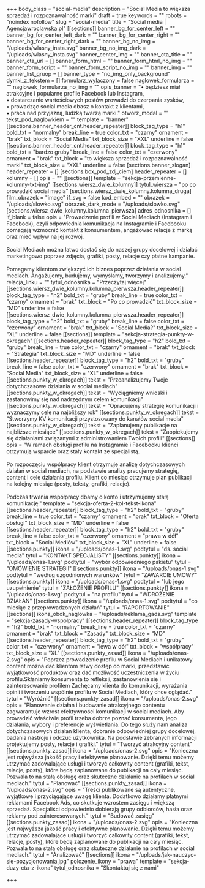 +++
body_class = "social-media"
description = "Social Media to większa sprzedaż i rozpoznawalność marki"
draft = true
keywords = ""
robots = "noindex nofollow"
slug = "social-media"
title = "Social media | Agencjawroclawska.pl"
[[sections]]
banner_bg_for_center_left = ""
banner_bg_for_center_left_dark = ""
banner_bg_for_center_right = ""
banner_bg_for_center_right_dark = ""
banner_bg_no_img = "/uploads/wlasny_insta.svg"
banner_bg_no_img_dark = "/uploads/wlasny_insta.svg"
banner_center_img = ""
banner_cta_title = ""
banner_cta_url = []
banner_form_html = ""
banner_form_html_no_img = ""
banner_form_script = ""
banner_form_script_no_img = ""
banner_img = ""
banner_list_gruop = []
banner_type = "no_img_only_background"
dymki_z_tekstem = []
formularz_wylaczony = false
naglowek_formularza = ""
naglowek_formularza_no_img = ""
opis_banner = "• będziesz miał atrakcyjne i popularne profile Facebook lub Instagram, <br>• dostarczanie wartościowych postów prowadzi do czerpania zysków, <br>• prowadząc social media dbasz o kontakt z klientami, <br>• praca nad przyjazną, ludzką twarzą marki."
otworz_modal = ""
tekst_pod_naglowkiem = ""
template = "banner"
[[sections.banner_header_cnt.header_repeater]]
block_tag_type = "h1"
bold_txt = "normalny"
break_line = true
color_txt = "czarny"
ornament = "brak"
txt_block = "Social Media"
txt_block_size = "XXL"
underline = false
[[sections.banner_header_cnt.header_repeater]]
block_tag_type = "h1"
bold_txt = "bardzo gruby"
break_line = false
color_txt = "czerwony"
ornament = "brak"
txt_block = "to większa sprzedaż i rozpoznawalność marki"
txt_block_size = "XXL"
underline = false
[sections.banner_slogan]
header_repeater = []
[sections.box_pod_zdj_ciem]
header_repeater = []
kolumny = []
opis = ""
[[sections]]
template = "sekcja-przemienne-kolumny-txt-img"
[[sections.wiersz_dwie_kolumny]]
tytul_wiersza = "po co prowadzić social media"
[sections.wiersz_dwie_kolumny.kolumna_druga]
film_obrazek = "image"
if_svg = false
kod_embed = ""
obrazek = "/uploads/slowko.svg"
obrazek_dark_mode = "/uploads/slowko.svg"
[sections.wiersz_dwie_kolumny.kolumna_pierwsza]
adres_odnosnika = []
if_blank = false
opis = "Prowadzenie profili w Social Mediach (Instagram i Facebook), czyli odpowiednia komunikacja na Instagramie i Facebooku pomagają wzmocnić kontakt z konsumentem, angażować relacje z marką oraz mieć wpływ na jej rozwój. <br><br>Social Mediach można łatwo dostać się do naszej grupy docelowej i działać marketingowo poprzez zdjęcia, grafiki, posty, relacje czy płatne kampanie. <br><br>Pomagamy klientom zwiększyć ich biznes poprzez działania w social mediach. Angażujemy, budujemy, wymyślamy, tworzymy i analizujemy."
relacja_linku = ""
tytul_odnosnika = "Przeczytaj więcej"
[[sections.wiersz_dwie_kolumny.kolumna_pierwsza.header_repeater]]
block_tag_type = "h2"
bold_txt = "gruby"
break_line = true
color_txt = "czarny"
ornament = "brak"
txt_block = "Po co prowadzić"
txt_block_size = "MD"
underline = false
[[sections.wiersz_dwie_kolumny.kolumna_pierwsza.header_repeater]]
block_tag_type = "h2"
bold_txt = "gruby"
break_line = false
color_txt = "czerwony"
ornament = "brak"
txt_block = "Social Media?"
txt_block_size = "XL"
underline = false
[[sections]]
template = "sekcja-strategia-punkty-w-okregach"
[[sections.header_repeater]]
block_tag_type = "h2"
bold_txt = "gruby"
break_line = true
color_txt = "czarny"
ornament = "brak"
txt_block = "Strategia"
txt_block_size = "MD"
underline = false
[[sections.header_repeater]]
block_tag_type = "h2"
bold_txt = "gruby"
break_line = false
color_txt = "czerwony"
ornament = "brak"
txt_block = "Social Media"
txt_block_size = "XL"
underline = false
[[sections.punkty_w_okregach]]
tekst = "Przeanalizujemy Twoje dotychczasowe działania w social mediach"
[[sections.punkty_w_okregach]]
tekst = "Wyciągniemy wnioski i zastanowimy się nad nadrzędnym celem komunikacji"
[[sections.punkty_w_okregach]]
tekst = "Opracujemy strategię komunikacji i wyznaczymy cele na najbliższy rok"
[[sections.punkty_w_okregach]]
tekst = "Stworzymy KV komunikacji przystosowany do kanałów social media"
[[sections.punkty_w_okregach]]
tekst = "Zaplanujemy publikacje na najbliższe miesiące"
[[sections.punkty_w_okregach]]
tekst = "Zaopiekujemy się działaniami związanymi z administrowaniem Twoich profili"
[[sections]]
opis = "W ramach obsługi profilu na Instagramie i Facebooku klienci otrzymują wsparcie oraz stały kontakt ze specjalistą. <br><br>Po rozpoczęciu współpracy klient otrzymuje analizę dotychczasowych działań w social mediach, na podstawie analizy pracujemy strategię, content i cele działania profilu. Klient co miesiąc otrzymuje plan publikacji na kolejny miesiąc (posty, teksty, grafiki, relacje). <br><br>Podczas trwania współpracy dbamy o konto i utrzymujemy stałą komunikację."
template = "sekcja-oferta-2-kol-tekst-ikona"
[[sections.header_repeater]]
block_tag_type = "h2"
bold_txt = "gruby"
break_line = true
color_txt = "czarny"
ornament = "brak"
txt_block = "Oferta obsługi"
txt_block_size = "MD"
underline = false
[[sections.header_repeater]]
block_tag_type = "h2"
bold_txt = "gruby"
break_line = false
color_txt = "czerwony"
ornament = "prawa w dół"
txt_block = "Social Mediów"
txt_block_size = "XL"
underline = false
[[sections.punkty]]
ikona = "/uploads/onas-1.svg"
podtytul = "ds. social media"
tytul = "KONTAKT SPECJALISTY"
[[sections.punkty]]
ikona = "/uploads/onas-1.svg"
podtytul = "wybór odpowiedniego pakietu"
tytul = "OMÓWIENIE STRATEGII"
[[sections.punkty]]
ikona = "/uploads/onas-1.svg"
podtytul = "według uzgodnionych warunków"
tytul = "ZAWARCIE UMOWY"
[[sections.punkty]]
ikona = "/uploads/onas-1.svg"
podtytul = "lub jego uzupełnienie"
tytul = "ZAŁOŻENIE PROFILU"
[[sections.punkty]]
ikona = "/uploads/onas-1.svg"
podtytul = "na profilu"
tytul = "WDROŻENIE DZIAŁAŃ"
[[sections.punkty]]
ikona = "/uploads/onas-1.svg"
podtytul = "co miesiąc z przeprowadzonych działań"
tytul = "RAPORTOWANIE"
[[sections]]
ikona_obok_naglowka = "/uploads/reklama_gads.svg"
template = "sekcja-zasady-wspolpracy"
[[sections.header_repeater]]
block_tag_type = "h2"
bold_txt = "normalny"
break_line = true
color_txt = "czarny"
ornament = "brak"
txt_block = "Zasady"
txt_block_size = "MD"
[[sections.header_repeater]]
block_tag_type = "h2"
bold_txt = "gruby"
color_txt = "czerwony"
ornament = "lewa w dół"
txt_block = "współpracy"
txt_block_size = "XL"
[[sections.punkty_zasad]]
ikona = "/uploads/onas-2.svg"
opis = "Poprzez prowadzenie profilu w Social Mediach i unikatowy content można dać klientom łatwy dostęp do marki, przedstawić wyjątkowość produktów oraz dać możliwość uczestniczenia w życiu profilu.Skłaniamy konsumenta to refleksji, zastanowienia się i zainteresowanie profilem Zachęcamy klienta do komunikacji, wyrażania opinii i tworzeniu wspólnie profilu w Social Mediach, który chce oglądać."
tytul = "Wyróżnić"
[[sections.punkty_zasad]]
ikona = "/uploads/onas-2.svg"
opis = "Planowanie działan i budowanie atrakcyjnego contentu zagwarantuje wzrost efektywności komunikacji w social mediach. Aby prowadzić właściwie profil trzeba dobrze poznać konsumenta, jego działania, wybory i preferencje wyświetlania. Do tego służy nam analiza dotychczasowych działan klienta, dobranie odpowiedniej grupy docelowej, badania nastroju i odczuć użytkownika. Na podstawie zebranych informacji projektujemy posty, relacje i grafiki."
tytul = "Tworzyć atrakcyjny content"
[[sections.punkty_zasad]]
ikona = "/uploads/onas-2.svg"
opis = "Konieczna jest najwyższa jakość pracy i efektywne planowanie. Dzięki temu możemy utrzymać zadowalające usługi i tworzyć całkowity content (grafiki, tekst, relacje, posty), które będą zaplanowane do publikacji na cały miesiąc. Pozwala to na stałą obsługę oraz skuteczne działanie na profilach w social mediach."
tytul = "Planować"
[[sections.punkty_zasad]]
ikona = "/uploads/onas-2.svg"
opis = "Treści publikowane są autentyczne, wyjątkowe i przyciągające uwagę klienta. Dodatkowo działamy płatnymi reklamami Facebook Ads, co skutkuje wzrostem zasięgu i większą sprzedaż. Specjaliści odpowiednio dobierają grupy odbiorców, hasła oraz reklamy pod zainteresowanych."
tytul = "Budować zasięg"
[[sections.punkty_zasad]]
ikona = "/uploads/onas-2.svg"
opis = "Konieczna jest najwyższa jakość pracy i efektywne planowanie. Dzięki temu możemy utrzymać zadowalające usługi i tworzyć całkowity content (grafiki, tekst, relacje, posty), które będą zaplanowane do publikacji na cały miesiąc. Pozwala to na stałą obsługę oraz skuteczne działanie na profilach w social mediach."
tytul = "Analizować"
[[sections]]
ikona = "/uploads/jak-nauczyc-sie-pozycjonowania.jpg"
polozenie_ikony = "prawa"
template = "sekcja-duzy-cta-z-ikona"
tytul_odnosnika = "Skontaktuj się z nami"

+++
